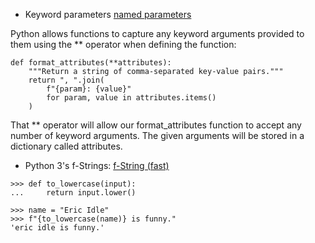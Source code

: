 * Keyword parameters [named parameters](https://treyhunner.com/2018/04/keyword-arguments-in-python/)

Python allows functions to capture any keyword arguments provided to them using the ** operator when defining the function:
```
def format_attributes(**attributes):
    """Return a string of comma-separated key-value pairs."""
    return ", ".join(
        f"{param}: {value}"
        for param, value in attributes.items()
    )
```
That ** operator will allow our format_attributes function to accept any number of keyword arguments. The given arguments will be stored in a dictionary called attributes.

* Python 3's f-Strings: [f-String (fast)](https://realpython.com/python-f-strings/)
```
>>> def to_lowercase(input):
...     return input.lower()

>>> name = "Eric Idle"
>>> f"{to_lowercase(name)} is funny."
'eric idle is funny.'
```
